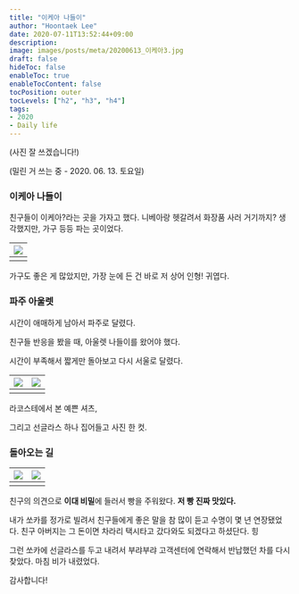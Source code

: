 ```yaml
---
title: "이케아 나들이"
author: "Hoontaek Lee"
date: 2020-07-11T13:52:44+09:00
description:
image: images/posts/meta/20200613_이케아3.jpg
draft: false
hideToc: false
enableToc: true
enableTocContent: false
tocPosition: outer
tocLevels: ["h2", "h3", "h4"]
tags:
- 2020
- Daily life
---
```


(사진 잘 쓰겠습니다!)

(밀린 거 쓰는 중 - 2020. 06. 13. 토요일)



### 이케아 나들이

친구들이 이케아?라는 곳을 가자고 했다. 니베아랑 헷갈려서 화장품 사러 거기까지? 생각했지만, 가구 등등 파는 곳이었다.

| ![](/en/posts/20200613_이케아/20200613_이케아1.jpg) |
| :-------------------------------------------------: |
|                                                     |

가구도 좋은 게 많았지만, 가장 눈에 든 건 바로 저 상어 인형! 귀엽다.



### 파주 아울렛

시간이 애매하게 남아서 파주로 달렸다.

친구들 반응을 봤을 때, 아울렛 나들이를 왔어야 했다.

시간이 부족해서 짧게만 돌아보고 다시 서울로 달렸다.

| ![](/en/posts/20200613_이케아/20200613_이케아2.jpg) | ![](/en/posts/20200613_이케아/20200613_이케아3.jpg) |
| :-------------------------------------------------: | --------------------------------------------------- |
|                                                     |                                                     |

라코스테에서 본 예쁜 셔츠,

그리고 선글라스 하나 집어들고 사진 한 컷.



### 돌아오는 길

| ![](/en/posts/20200613_이케아/20200613_이케아4.jpg) | ![](/en/posts/20200613_이케아/20200613_이케아5.jpg) |
| :-------------------------------------------------: | --------------------------------------------------- |
|                                                     |                                                     |

친구의 의견으로 **이대 비밀**에 들러서 빵을 주워왔다. **저 빵 진짜 맛있다.**

내가 쏘카를 정가로 빌려서 친구들에게 좋은 말을 참 많이 듣고 수명이 몇 년 연장됐었다. 친구 아버지는 그 돈이면 차라리 택시타고 갔다와도 되겠다고 하셨단다. 힝

그런 쏘카에 선글라스를 두고 내려서 부랴부랴 고객센터에 연락해서 반납했던 차를 다시 찾았다. 마침 비가 내렸었다.



감사합니다!



